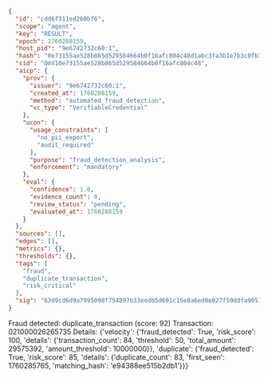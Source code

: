 ```json
{
  "id": "cdd6f311ed260bf6",
  "scope": "agent",
  "key": "RESULT",
  "epoch": 1760288159,
  "host_pid": "9e6742732c60:1",
  "hash": "0e73155ae528b865d529584664b0f16afc804c48d1abc3fa3b1e7b3c0fb76197",
  "cid": "QmV10e73155ae528b865d529584664b0f16afc804c48",
  "aicp": {
    "prov": {
      "issuer": "9e6742732c60:1",
      "created_at": 1760288159,
      "method": "automated_fraud_detection",
      "vc_type": "VerifiableCredential"
    },
    "ucon": {
      "usage_constraints": [
        "no_pii_export",
        "audit_required"
      ],
      "purpose": "fraud_detection_analysis",
      "enforcement": "mandatory"
    },
    "eval": {
      "confidence": 1.0,
      "evidence_count": 0,
      "review_status": "pending",
      "evaluated_at": 1760288159
    }
  },
  "sources": [],
  "edges": [],
  "metrics": {},
  "thresholds": {},
  "tags": [
    "fraud",
    "duplicate_transaction",
    "risk_critical"
  ],
  "sig": "63d9cd6d9a7995098f754897b33eedb5d601c15e0a6ed0e027f59ddfa9051c70"
}
```

Fraud detected: duplicate_transaction (score: 92)
Transaction: 021000026265735
Details: {'velocity': {'fraud_detected': True, 'risk_score': 100, 'details': {'transaction_count': 84, 'threshold': 50, 'total_amount': 29575392, 'amount_threshold': 10000000}}, 'duplicate': {'fraud_detected': True, 'risk_score': 85, 'details': {'duplicate_count': 83, 'first_seen': 1760285765, 'matching_hash': 'e94388ee515b2db1'}}}